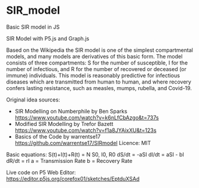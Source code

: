 # SIR_model
Basic SIR model in JS

SIR Model with P5.js and Graph.js 

Based on the Wikipedia the SIR model is one of the simplest compartmental models, 
and many models are derivatives of this basic form. The model consists of three compartments: 
S for the number of susceptible, I for the number of infectious, and R for the number of recovered or deceased 
(or immune) individuals. This model is reasonably predictive for infectious diseases which are transmitted from
human to human, and where recovery confers lasting resistance, such as measles, mumps, rubella, and Covid-19.

  Original idea sources:
  - SIR Modelling on Numberphile by Ben Sparks
      https://www.youtube.com/watch?v=k6nLfCbAzgo&t=737s
  - Modified SIR Modelling by Trefor Bazett
      https://www.youtube.com/watch?v=f1a8JYAixXU&t=123s
  - Basics of the Code by warrentse17
      https://github.com/warrentse17/SIRmodel
  Licence: MIT
  
  Basic equations:
  S(t)+I(t)+R(t) = N
  S0, I0, R0
  dS/dt = -aSI
  dI/dt = aSI - bI
  dR/dt = rI
  a = Transmission Rate
  b = Recovery Rate
  
  
  Live code on P5 Web Editor: https://editor.p5js.org/corefox01/sketches/EptduXSAd
